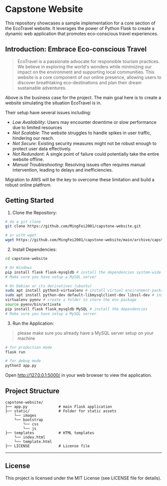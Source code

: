 # Capstone Website
This repository showcases a sample implementation for a core section of the EcoTravel website. It leverages the power of Python Flask to create a dynamic web application that promotes eco-conscious travel experiences.

## Introduction: Embrace Eco-conscious Travel
> EcoTravel is a passionate advocate for responsible tourism practices. We believe in exploring the world's wonders while minimizing our impact on the environment and supporting local communities. This website is a core component of our online presence, allowing users to discover breathtaking eco-destinations and plan their dream sustainable adventures.

Above is the business case for the project. The main goal here is to create a website simulating the situation EcoTravel is in.

Their setup have several issues including:
- *Low Availability*: Users may encounter downtime or slow performance due to limited resources
- *Not Scalable*: The website struggles to handle spikes in user traffic, hindering our reach.
- *Not Secure*: Existing security measures might not be robust enough to protect user data effectively.
- *Not Redundant*: A single point of failure could potentially take the entire website offline.
- *Manual Troubleshooting*: Resolving issues often requires manual intervention, leading to delays and inefficiencies.

Migration to AWS will be the key to overcome these limitation and build a robust online platfrom.

## Getting Started

1. Clone the Repository:
```bash
# do a git clone
git clone https://github.com/MingFei2001/capstone-website.git

# or with wget
wget https://github.com/MingFei2001/capstone-website/main/archive/capstone-website.zip
```

2. Install Dependencies:
```bash
cd capstone-website

# On Windows
pip install flask flask-mysqldb # install the dependencies system-wide
# Make sure you have setup a MySQL server

# On Debian or its derivatives (ubuntu)
sudo apt install python3-virtualenv # install virtual environment package
sudo apt install python-dev default-libmysqlclient-dev libssl-dev # install build dependencies
virtualenv pyenv # create a folder to store the env package
source pyenv/bin/activate
pip install flask flask_mysqldb MySQL # install the dependencies
# Make sure you have setup a MySQL server
```

3. Run the Application:
> please make sure you already have a MySQL server setup on your machine

```bash
# for production mode
flask run

# for debug mode
python3 app.py
```

Open http://127.0.0.1:5000/ in your web browser to view the application.

## Project Structure

```
capstone-website/
├── app.py              # main Flask application
├── static/             # Folder for static assets
    └── images
    └── bootstrap
        └── css
        └── js
├── templates           # HTML templates
    └── index.html
    └── template.html
├── LICENSE             # License file
```

---

## License
This project is licensed under the MIT License (see LICENSE file for details).
